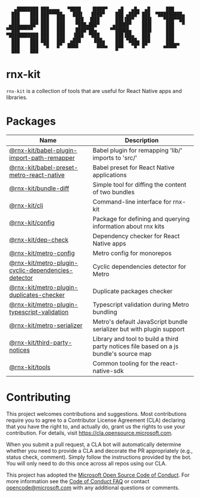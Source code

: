 ```
   ▄████████ ███▄▄▄▄   ▀████    ▐████▀    ▄█   ▄█▄  ▄█      ███
  ███    ███ ███▀▀▀██▄   ███▌   ████▀    ███ ▄███▀ ███  ▀█████████▄
  ███    ███ ███   ███    ███  ▐███      ███▐██▀   ███▌    ▀███▀▀██
 ▄███▄▄▄▄██▀ ███   ███    ▀███▄███▀     ▄█████▀    ███▌     ███   ▀
▀▀███▀▀▀▀▀   ███   ███    ████▀██▄     ▀▀█████▄    ███▌     ███
▀███████████ ███   ███   ▐███  ▀███      ███▐██▄   ███      ███
  ███    ███ ███   ███  ▄███     ███▄    ███ ▀███▄ ███      ███
  ███    ███  ▀█   █▀  ████       ███▄   ███   ▀█▀ █▀      ▄████▀
  ███    ███                             ▀
```

# rnx-kit

`rnx-kit` is a collection of tools that are useful for React Native apps and
libraries.

# Packages

<!-- The following table can be updated by running `yarn update-readme` -->
<!-- @rnx-kit start -->

| Name                                                                                                                                                    | Description                                                                            |
| ------------------------------------------------------------------------------------------------------------------------------------------------------- | -------------------------------------------------------------------------------------- |
| [@rnx-kit/babel-plugin-import-path-remapper](https://github.com/microsoft/rnx-kit/tree/main/packages/babel-plugin-import-path-remapper)                 | Babel plugin for remapping 'lib/' imports to 'src/'                                    |
| [@rnx-kit/babel-preset-metro-react-native](https://github.com/microsoft/rnx-kit/tree/main/packages/babel-preset-metro-react-native)                     | Babel preset for React Native applications                                             |
| [@rnx-kit/bundle-diff](https://github.com/microsoft/rnx-kit/tree/main/packages/bundle-diff)                                                             | Simple tool for diffing the content of two bundles                                     |
| [@rnx-kit/cli](https://github.com/microsoft/rnx-kit/tree/main/packages/cli)                                                                             | Command-line interface for rnx-kit                                                     |
| [@rnx-kit/config](https://github.com/microsoft/rnx-kit/tree/main/packages/config)                                                                       | Package for defining and querying information about rnx kits                           |
| [@rnx-kit/dep-check](https://github.com/microsoft/rnx-kit/tree/main/packages/dep-check)                                                                 | Dependency checker for React Native apps                                               |
| [@rnx-kit/metro-config](https://github.com/microsoft/rnx-kit/tree/main/packages/metro-config)                                                           | Metro config for monorepos                                                             |
| [@rnx-kit/metro-plugin-cyclic-dependencies-detector](https://github.com/microsoft/rnx-kit/tree/main/packages/metro-plugin-cyclic-dependencies-detector) | Cyclic dependencies detector for Metro                                                 |
| [@rnx-kit/metro-plugin-duplicates-checker](https://github.com/microsoft/rnx-kit/tree/main/packages/metro-plugin-duplicates-checker)                     | Duplicate packages checker                                                             |
| [@rnx-kit/metro-plugin-typescript-validation](https://github.com/microsoft/rnx-kit/tree/main/packages/metro-plugin-typescript-validation)               | Typescript validation during Metro bundling                                            |
| [@rnx-kit/metro-serializer](https://github.com/microsoft/rnx-kit/tree/main/packages/metro-serializer)                                                   | Metro's default JavaScript bundle serializer but with plugin support                   |
| [@rnx-kit/third-party-notices](https://github.com/microsoft/rnx-kit/tree/main/packages/third-party-notices)                                             | Library and tool to build a third party notices file based on a js bundle's source map |
| [@rnx-kit/tools](https://github.com/microsoft/rnx-kit/tree/main/packages/tools)                                                                         | Common tooling for the react-native-sdk                                                |

<!-- @rnx-kit end -->

# Contributing

This project welcomes contributions and suggestions. Most contributions require
you to agree to a Contributor License Agreement (CLA) declaring that you have
the right to, and actually do, grant us the rights to use your contribution. For
details, visit https://cla.opensource.microsoft.com.

When you submit a pull request, a CLA bot will automatically determine whether
you need to provide a CLA and decorate the PR appropriately (e.g., status check,
comment). Simply follow the instructions provided by the bot. You will only need
to do this once across all repos using our CLA.

This project has adopted the
[Microsoft Open Source Code of Conduct](https://opensource.microsoft.com/codeofconduct/).
For more information see the
[Code of Conduct FAQ](https://opensource.microsoft.com/codeofconduct/faq/) or
contact [opencode@microsoft.com](mailto:opencode@microsoft.com) with any
additional questions or comments.
